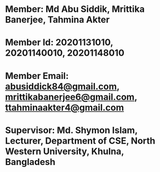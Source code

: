 # Member: Md Abu Siddik, Mrittika Banerjee, Tahmina Akter
# Member Id: 20201131010, 20201140010, 20201148010
# Member Email: abusiddick84@gmail.com, mrittikabanerjee6@gmail.com, ttahminaakter4@gmail.com
# Supervisor: Md. Shymon Islam, Lecturer, Department of CSE, North Western University, Khulna, Bangladesh
